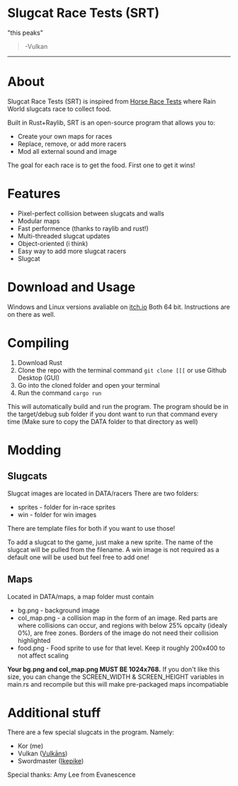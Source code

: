 # Slugcat Race Tests (SRT)
"this peaks"
> -Vulkan
---
# About
Slugcat Race Tests (SRT) is inspired from [Horse Race Tests](https://x.com/snakesandrews/status/1915799331220684835) where Rain World slugcats race to collect food.

Built in Rust+Raylib, SRT is an open-source program that allows you to:
- Create your own maps for races
- Replace, remove, or add more racers
- Mod all external sound and image

The goal for each race is to get the food. First one to get it wins!

# Features
- Pixel-perfect collision between slugcats and walls
- Modular maps
- Fast performence (thanks to raylib and rust!)
- Multi-threaded slugcat updates
- Object-oriented (i think)
- Easy way to add more slugcat racers
- Slugcat

# Download and Usage
Windows and Linux versions avaliable on [itch.io](https://mechinsam.itch.io/slugcat-race-tests)
Both 64 bit.
Instructions are on there as well.

# Compiling
1. Download Rust
2. Clone the repo with the terminal command `git clone [[[` or use Github Desktop (GUI)
3. Go into the cloned folder and open your terminal
4. Run the command `cargo run`

This will automatically build and run the program.
The program should be in the target/debug sub folder if you dont want to run that command every time (Make sure to copy the DATA folder to that directory as well)

# Modding
## Slugcats
Slugcat images are located in DATA/racers
There are two folders:
- sprites - folder for in-race sprites
- win - folder for win images

There are template files for both if you want to use those!

To add a slugcat to the game, just make a new sprite. The name of the slugcat will be pulled from the filename.
A win image is not required as a default one will be used but feel free to add one!

## Maps
Located in DATA/maps, a map folder must contain
- bg.png - background image
- col_map.png - a collision map in the form of an image. Red parts are where collisions can occur, and regions with below 25% opcaity (idealy 0%), are free zones. Borders of the image do not need their collision highlighted
- food.png - Food sprite to use for that level. Keep it roughly 200x400 to not affect scaling

**Your bg.png and col_map.png MUST BE 1024x768.**
If you don't like this size, you can change the SCREEN_WIDTH & SCREEN_HEIGHT variables in main.rs and recompile but this will make pre-packaged maps incompatiable

# Additional stuff
There are a few special slugcats in the program. Namely:
- Kor (me)
- Vulkan ([Vulkāns](https://x.com/Wheedless))
- Swordmaster ([Ikepike](https://x.com/ikepik3))

Special thanks:
Amy Lee from Evanescence
